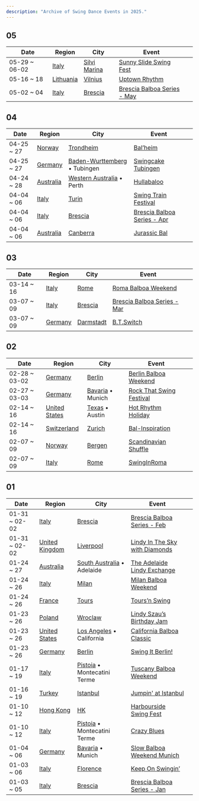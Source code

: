 ```yaml
---
description: "Archive of Swing Dance Events in 2025."
---
```


## 05

| Date | Region | City | Event | |
| --- | --- | --- | --- | --- |
| 05-29 ~ 06-02 | [Italy](it_IT/index.md) | [Silvi Marina](it_IT/by_city.md#silvi-marina) | [Sunny Slide Swing Fest](it_IT/sunny-slide-swing-fest-2025.md) |  |
| 05-16 ~ 18 | [Lithuania](lt_LT/index.md) | [Vilnius](lt_LT/by_city.md#vilnius) | [Uptown Rhythm](lt_LT/uptown-rhythm-2025.md) |  |
| 05-02 ~ 04 | [Italy](it_IT/index.md) | [Brescia](it_IT/by_city.md#brescia) | [Brescia Balboa Series - May](it_IT/brescia-balboa-series-may-2025.md) |  |

## 04

| Date | Region | City | Event | |
| --- | --- | --- | --- | --- |
| 04-25 ~ 27 | [Norway](nb_NO/index.md) | [Trondheim](nb_NO/by_city.md#trondheim) | [Bal’heim](nb_NO/bal-heim-2025.md) |  |
| 04-25 ~ 27 | [Germany](de_DE/index.md) | [Baden-Wurttemberg](de_DE/by_city.md#baden-wurttemberg) • Tubingen | [Swingcake Tubingen](de_DE/swingcake-tubingen-2025.md) |  |
| 04-24 ~ 28 | [Australia](en_AU/index.md) | [Western Australia](en_AU/by_city.md#western-australia) • Perth | [Hullabaloo](en_AU/hullabaloo-2025.md) |  |
| 04-04 ~ 06 | [Italy](it_IT/index.md) | [Turin](it_IT/by_city.md#turin) | [Swing Train Festival](it_IT/swing-train-festival-2025.md) |  |
| 04-04 ~ 06 | [Italy](it_IT/index.md) | [Brescia](it_IT/by_city.md#brescia) | [Brescia Balboa Series - Apr](it_IT/brescia-balboa-series-apr-2025.md) |  |
| 04-04 ~ 06 | [Australia](en_AU/index.md) | [Canberra](en_AU/by_city.md#canberra) | [Jurassic Bal](en_AU/jurassic-bal-2025.md) |  |

## 03

| Date | Region | City | Event | |
| --- | --- | --- | --- | --- |
| 03-14 ~ 16 | [Italy](it_IT/index.md) | [Rome](it_IT/by_city.md#rome) | [Roma Balboa Weekend](it_IT/roma-balboa-weekend-2025.md) |  |
| 03-07 ~ 09 | [Italy](it_IT/index.md) | [Brescia](it_IT/by_city.md#brescia) | [Brescia Balboa Series - Mar](it_IT/brescia-balboa-series-mar-2025.md) |  |
| 03-07 ~ 09 | [Germany](de_DE/index.md) | [Darmstadt](de_DE/by_city.md#darmstadt) | [B.T.Switch](de_DE/b-t-switch-2025.md) |  |

## 02

| Date | Region | City | Event | |
| --- | --- | --- | --- | --- |
| 02-28 ~ 03-02 | [Germany](de_DE/index.md) | [Berlin](de_DE/by_city.md#berlin) | [Berlin Balboa Weekend](de_DE/berlin-balboa-weekend-2025.md) |  |
| 02-27 ~ 03-03 | [Germany](de_DE/index.md) | [Bavaria](de_DE/by_city.md#bavaria) • Munich | [Rock That Swing Festival](de_DE/rock-that-swing-festival-2025.md) |  |
| 02-14 ~ 16 | [United States](en_US/index.md) | [Texas](en_US/by_city.md#texas) • Austin | [Hot Rhythm Holiday](en_US/hot-rhythm-holiday-2025.md) |  |
| 02-14 ~ 16 | [Switzerland](de_CH/index.md) | [Zurich](de_CH/by_city.md#zurich) | [Bal-Inspiration](de_CH/bal-inspiration-2025.md) |  |
| 02-07 ~ 09 | [Norway](nb_NO/index.md) | [Bergen](nb_NO/by_city.md#bergen) | [Scandinavian Shuffle](nb_NO/scandinavian-shuffle-2025.md) |  |
| 02-07 ~ 09 | [Italy](it_IT/index.md) | [Rome](it_IT/by_city.md#rome) | [SwingInRoma](it_IT/swing-in-roma-2025.md) |  |

## 01

| Date | Region | City | Event | |
| --- | --- | --- | --- | --- |
| 01-31 ~ 02-02 | [Italy](it_IT/index.md) | [Brescia](it_IT/by_city.md#brescia) | [Brescia Balboa Series - Feb](it_IT/brescia-balboa-series-feb-2025.md) |  |
| 01-31 ~ 02-02 | [United Kingdom](en_GB/index.md) | [Liverpool](en_GB/by_city.md#liverpool) | [Lindy In The Sky with Diamonds](en_GB/lindy-in-the-sky-with-diamonds-2025.md) |  |
| 01-24 ~ 27 | [Australia](en_AU/index.md) | [South Australia](en_AU/by_city.md#south-australia) • Adelaide | [The Adelaide Lindy Exchange](en_AU/the-adelaide-lindy-exchange-2025.md) |  |
| 01-24 ~ 26 | [Italy](it_IT/index.md) | [Milan](it_IT/by_city.md#milan) | [Milan Balboa Weekend](it_IT/milan-balboa-weekend-2025.md) |  |
| 01-24 ~ 26 | [France](fr_FR/index.md) | [Tours](fr_FR/by_city.md#tours) | [Tours’n Swing](fr_FR/tours-n-swing-2025.md) |  |
| 01-23 ~ 26 | [Poland](pl_PL/index.md) | [Wroclaw](pl_PL/by_city.md#wroclaw) | [Lindy Szau’s Birthday Jam](pl_PL/lindy-szaus-birthday-jam-2025.md) |  |
| 01-23 ~ 26 | [United States](en_US/index.md) | [Los Angeles](en_US/by_city.md#los-angeles) • California | [California Balboa Classic](en_US/california-balboa-classic-2025.md) |  |
| 01-23 ~ 26 | [Germany](de_DE/index.md) | [Berlin](de_DE/by_city.md#berlin) | [Swing It Berlin!](de_DE/swing-it-berlin-2025.md) |  |
| 01-17 ~ 19 | [Italy](it_IT/index.md) | [Pistoia](it_IT/by_city.md#pistoia) • Montecatini Terme | [Tuscany Balboa Weekend](it_IT/tuscany-balboa-weekend-2025.md) |  |
| 01-16 ~ 19 | [Turkey](tr_TR/index.md) | [Istanbul](tr_TR/by_city.md#istanbul) | [Jumpin' at Istanbul](tr_TR/jumpin-at-istanbul-2025.md) |  |
| 01-10 ~ 12 | [Hong Kong](zh_HK/index.md) | [HK](zh_HK/by_city.md#hk) | [Harbourside Swing Fest](zh_HK/harbourside-swing-fest-2025.md) |  |
| 01-10 ~ 12 | [Italy](it_IT/index.md) | [Pistoia](it_IT/by_city.md#pistoia) • Montecatini Terme | [Crazy Blues](it_IT/crazy-blues-2025.md) |  |
| 01-04 ~ 06 | [Germany](de_DE/index.md) | [Bavaria](de_DE/by_city.md#bavaria) • Munich | [Slow Balboa Weekend Munich](de_DE/slow-balboa-weekend-munich-2025.md) |  |
| 01-03 ~ 06 | [Italy](it_IT/index.md) | [Florence](it_IT/by_city.md#florence) | [Keep On Swingin’](it_IT/keep-on-swingin-2025.md) |  |
| 01-03 ~ 05 | [Italy](it_IT/index.md) | [Brescia](it_IT/by_city.md#brescia) | [Brescia Balboa Series - Jan](it_IT/brescia-balboa-series-jan-2025.md) |  |
